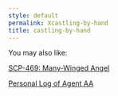 ```yaml
---
style: default
permalink: Xcastling-by-hand
title: castling-by-hand
---
```

You may also like:

[SCP-469: Many-Winged Angel](http://scp-wiki.net/scp-469)

[Personal Log of Agent AA](http://scp-wiki.net/log-of-agent-aa)
